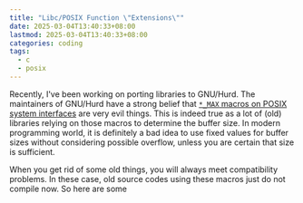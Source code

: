 ```yaml
---
title: "Libc/POSIX Function \"Extensions\""
date: 2025-03-04T13:40:33+08:00
lastmod: 2025-03-04T13:40:33+08:00
categories: coding
tags:
  - c
  - posix
---
```


Recently, I've been working on porting libraries to GNU/Hurd. The maintainers of GNU/Hurd
have a strong belief that [`*_MAX` macros on POSIX system interfaces](https://pubs.opengroup.org/onlinepubs/9699919799.2008edition/nframe.html)
are very evil things. This is indeed true as a lot of (old) libraries relying on those macros
to determine the buffer size. In modern programming world, it is definitely a bad
idea to use fixed values for buffer sizes without considering possible overflow, unless
you are certain that size is sufficient.

When you get rid of some old things, you will always meet compatibility problems. In these
case, old source codes using these macros just do not compile now. So here are some

<!--more-->


